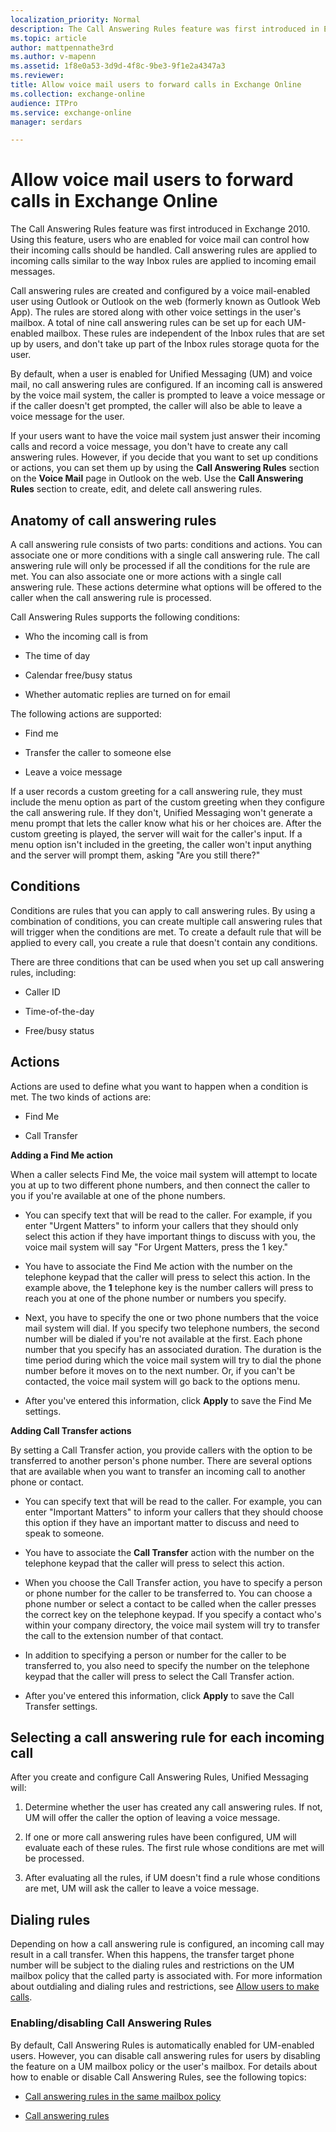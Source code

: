 ```yaml
---
localization_priority: Normal
description: The Call Answering Rules feature was first introduced in Exchange 2010. Using this feature, users who are enabled for voice mail can control how their incoming calls should be handled. Call answering rules are applied to incoming calls similar to the way Inbox rules are applied to incoming email messages.
ms.topic: article
author: mattpennathe3rd
ms.author: v-mapenn
ms.assetid: 1f8e0a53-3d9d-4f8c-9be3-9f1e2a4347a3
ms.reviewer: 
title: Allow voice mail users to forward calls in Exchange Online
ms.collection: exchange-online
audience: ITPro
ms.service: exchange-online
manager: serdars

---
```


# Allow voice mail users to forward calls in Exchange Online

The Call Answering Rules feature was first introduced in Exchange 2010. Using this feature, users who are enabled for voice mail can control how their incoming calls should be handled. Call answering rules are applied to incoming calls similar to the way Inbox rules are applied to incoming email messages.

Call answering rules are created and configured by a voice mail-enabled user using Outlook or Outlook on the web (formerly known as Outlook Web App). The rules are stored along with other voice settings in the user's mailbox. A total of nine call answering rules can be set up for each UM-enabled mailbox. These rules are independent of the Inbox rules that are set up by users, and don't take up part of the Inbox rules storage quota for the user.

By default, when a user is enabled for Unified Messaging (UM) and voice mail, no call answering rules are configured. If an incoming call is answered by the voice mail system, the caller is prompted to leave a voice message or if the caller doesn't get prompted, the caller will also be able to leave a voice message for the user.

If your users want to have the voice mail system just answer their incoming calls and record a voice message, you don't have to create any call answering rules. However, if you decide that you want to set up conditions or actions, you can set them up by using the **Call Answering Rules** section on the **Voice Mail** page in Outlook on the web. Use the **Call Answering Rules** section to create, edit, and delete call answering rules.

## Anatomy of call answering rules

A call answering rule consists of two parts: conditions and actions. You can associate one or more conditions with a single call answering rule. The call answering rule will only be processed if all the conditions for the rule are met. You can also associate one or more actions with a single call answering rule. These actions determine what options will be offered to the caller when the call answering rule is processed.

Call Answering Rules supports the following conditions:

- Who the incoming call is from

- The time of day

- Calendar free/busy status

- Whether automatic replies are turned on for email

The following actions are supported:

- Find me

- Transfer the caller to someone else

- Leave a voice message

If a user records a custom greeting for a call answering rule, they must include the menu option as part of the custom greeting when they configure the call answering rule. If they don't, Unified Messaging won't generate a menu prompt that lets the caller know what his or her choices are. After the custom greeting is played, the server will wait for the caller's input. If a menu option isn't included in the greeting, the caller won't input anything and the server will prompt them, asking "Are you still there?"

## Conditions

Conditions are rules that you can apply to call answering rules. By using a combination of conditions, you can create multiple call answering rules that will trigger when the conditions are met. To create a default rule that will be applied to every call, you create a rule that doesn't contain any conditions.

There are three conditions that can be used when you set up call answering rules, including:

- Caller ID

- Time-of-the-day

- Free/busy status

## Actions

Actions are used to define what you want to happen when a condition is met. The two kinds of actions are:

- Find Me

- Call Transfer

 **Adding a Find Me action**

When a caller selects Find Me, the voice mail system will attempt to locate you at up to two different phone numbers, and then connect the caller to you if you're available at one of the phone numbers.

- You can specify text that will be read to the caller. For example, if you enter "Urgent Matters" to inform your callers that they should only select this action if they have important things to discuss with you, the voice mail system will say "For Urgent Matters, press the 1 key."

- You have to associate the Find Me action with the number on the telephone keypad that the caller will press to select this action. In the example above, the **1** telephone key is the number callers will press to reach you at one of the phone number or numbers you specify.

- Next, you have to specify the one or two phone numbers that the voice mail system will dial. If you specify two telephone numbers, the second number will be dialed if you're not available at the first. Each phone number that you specify has an associated duration. The duration is the time period during which the voice mail system will try to dial the phone number before it moves on to the next number. Or, if you can't be contacted, the voice mail system will go back to the options menu.

- After you've entered this information, click **Apply** to save the Find Me settings.

 **Adding Call Transfer actions**

By setting a Call Transfer action, you provide callers with the option to be transferred to another person's phone number. There are several options that are available when you want to transfer an incoming call to another phone or contact.

- You can specify text that will be read to the caller. For example, you can enter "Important Matters" to inform your callers that they should choose this option if they have an important matter to discuss and need to speak to someone.

- You have to associate the **Call Transfer** action with the number on the telephone keypad that the caller will press to select this action.

- When you choose the Call Transfer action, you have to specify a person or phone number for the caller to be transferred to. You can choose a phone number or select a contact to be called when the caller presses the correct key on the telephone keypad. If you specify a contact who's within your company directory, the voice mail system will try to transfer the call to the extension number of that contact.

- In addition to specifying a person or number for the caller to be transferred to, you also need to specify the number on the telephone keypad that the caller will press to select the Call Transfer action.

- After you've entered this information, click **Apply** to save the Call Transfer settings.

## Selecting a call answering rule for each incoming call

After you create and configure Call Answering Rules, Unified Messaging will:

1. Determine whether the user has created any call answering rules. If not, UM will offer the caller the option of leaving a voice message.

2. If one or more call answering rules have been configured, UM will evaluate each of these rules. The first rule whose conditions are met will be processed.

3. After evaluating all the rules, if UM doesn't find a rule whose conditions are met, UM will ask the caller to leave a voice message.

## Dialing rules

Depending on how a call answering rule is configured, an incoming call may result in a call transfer. When this happens, the transfer target phone number will be subject to the dialing rules and restrictions on the UM mailbox policy that the called party is associated with. For more information about outdialing and dialing rules and restrictions, see [Allow users to make calls](allow-users-to-make-calls.md).

### Enabling/disabling Call Answering Rules

By default, Call Answering Rules is automatically enabled for UM-enabled users. However, you can disable call answering rules for users by disabling the feature on a UM mailbox policy or the user's mailbox. For details about how to enable or disable Call Answering Rules, see the following topics:

- [Call answering rules in the same mailbox policy](call-answering-rules-in-the-same-mailbox-policy.md)

- [Call answering rules](call-answering-rules.md)
